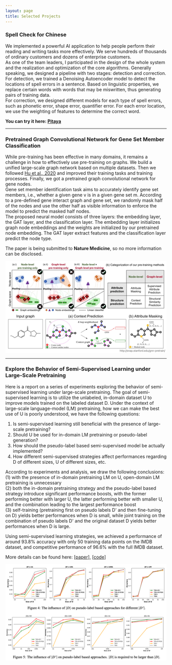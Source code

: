 ```yaml
---
layout: page
title: Selected Projects
---
```


### Spell Check for Chinese

We implemented a powerful AI application to help people perform their reading and writing tasks more effectively. 
We serve hundreds of thousands of ordinary customers and dozens of enterprise customers.  
As one of the team leaders,
I participated in the design of the whole system and the realization and optimization of the core algorithms. 
Generally speaking, we designed a pipeline with two stages: detection and correction.  
For detection, we trained a Denoising Autoencoder model to detect the locations of spell errors in a sentence. 
Based on linguistic properties, we replace certain words with words that may be miswritten, 
thus generating pairs of training data.   
For correction, we designed different models for each type of spell errors, such as phonetic error, shape error,
quantifier error. For each error location, we use the weighting of features to determine the correct word.

**You can try it here: [Pitaya](https://www.mypitaya.com/)**

---

### Pretrained Graph Convolutional Network for Gene Set Member Classification
While  pre-training has been effective in many domains, it remains a challenge in how to 
effectively use pre-training on graphs.
We build a unified large-scale graph network based on multiple datasets. 
Then we followed [Hu et al., 2020](https://arxiv.org/pdf/1905.12265.pdf) and improved their 
training tasks and training processes. 
Finally, we got a pretrained graph convolutional network for gene nodes.   
Gene set member identification task aims to accurately identify gene set members, i.e., 
whether a given gene v is in a given gene set m. 
According to a pre-defined gene interact graph and gene set, 
we randomly mask half of the nodes and use the other half as visible information to 
enforce the model to predict the masked half nodes.  
The proposed neural model consists of three layers: 
the embedding layer, the GAT layer, and the classification layer. 
The embedding layer initializes graph node embeddings and the weights are initialized by our 
pretrained node embedding. The GAT layer extract features and the classification layer 
predict the node type.

The paper is being submitted to **Nature Medicine**, so no more information can be disclosed.

![avatar](../assets/pretrain.jpg)

---

### Explore the Behavior of Semi-Supervised Learning under Large-Scale Pretraining
Here is a report on a series of experiments exploring the behavior of semi-supervised learning under large-scale pretraining.
The goal of semi-supervised learning is to utilize the unlabeled,
in-domain dataset U to improve models trained on the labeled dataset D. 
Under the context of large-scale language-model (LM) pretraining, 
how we can make the best use of U is poorly understood, we have the following questions:
1) Is semi-supervised learning still beneficial with the presence of large-scale pretraining?
2) Should U be used for in-domain LM pretraining or pseudo-label generation?
3) How should the pseudo-label based semi-supervised model be actually implemented?
4) How different semi-supervised strategies affect performances regarding D of different sizes, U of different sizes, etc.  

According to experiments and analysis, we draw the following conclusions:    
(1) with the presence of in-domain pretraining LM on U, open-domain LM pretraining is unnecessary   
(2) both the in-domain pretraining strategy and the pseudo-label based 
   strategy introduce significant performance boosts, 
   with the former performing better with larger U, 
   the latter performing better with smaller U, 
   and the combination leading to the largest performance boost   
(3) self-training (pretraining first on pseudo labels D' and then fine-tuning on D) 
   yields better performances when D is small, 
   while joint training on the combination of pseudo labels D' and the original dataset 
   D yields better performances when D is large. 

Using semi-supervised learning strategies, 
we achieved a performance of around 93.8% accuracy with 
only 50 training data points on the IMDB dataset, and competitive performance 
of 96.6% with the full IMDB dataset.

More details can be found here: [[paper](https://arxiv.org/abs/2011.08626)], [[code](https://github.com/ShannonAI/Neural-Semi-Supervised-Learning-for-Text-Classification)]

![avatar](../assets/semi.png)

 
